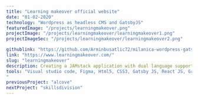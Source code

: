 ```yaml
---
title: "Learning makeover official website"
date: "01-02-2020"
technology: "Wordpress as headless CMS and GatsbyJS"
featuredImage: "/projects/learningmakeover.png"
projectImage: "/projects/learningmakeover/learningmakeover1.png"
projectImageSec: "/projects/learningmakeover/learningmakeover2.png"

githublink: "https://github.com/Arminbusatlic72/milanica-wordpress-gatsby"
link: "https://www.learningmakeover.com/"
slug: "learningmakeover"
description: Creating a JAMstack application with dual language support using WordPress as a headless CMS, GraphQL, and Gatsby JS. Implemented "pixel-perfect" responsive design from Figma. Adapted WordPress by creating custom post types and using the ACF plugin. Utilized GraphQL to access data and Gatsby JS to generate a static website. Website isdDeployed to Netlify and use build hook to refresh content when updating on Wordpress.
tools: "Visual studio code, Figma, Html5, CSS3, Gatsby JS, React JS, GraphQL, SCSS, PHP, Wordpress, Netlify, Cpanel
"
previousProject: "alcove"
nextProject: "skillsdivision"
---
```


